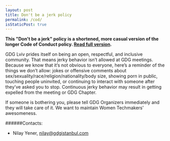 ```yaml
---
layout: post
title: Don't be a jerk policy
permalink: /cod/
isStaticPost: true
---
```


__This "Don't be a jerk" policy is a shortened, more casual version of the longer Code of Conduct policy. [Read full version](http://meta.wikimedia.org/wiki/Don%27t_be_a_dick).__


GDG Lviv prides itself on being an open, respectful, and inclusive community. That means jerky behavior isn’t allowed at GDG meetings. Because we know that it’s not obvious to everyone, here’s a reminder of the things we don’t allow: jokes or offensive comments about sex/sexuality/race/religion/nationality/body size, showing porn in public, touching people uninvited, or continuing to interact with someone after they’ve asked you to stop. Continuous jerky behavior may result in getting expelled from the meeting or GDG Chapter.

If someone is bothering you, please tell GDG Organizers immediately and they will take care of it. We want to maintain Women Techmakers’ awesomeness.


######Contacts:

- Nilay Yener, [nilay@gdgistanbul.com](mailto:nilay@gdgistanbul.com)

<img class="img-responsive feature-image" src="{{ site.baseurl }}/img/posts/cod.jpg" style="display:none">